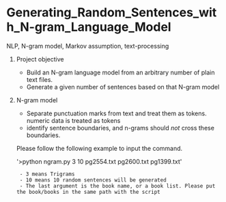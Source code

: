 # Generating_Random_Sentences_with_N-gram_Language_Model
NLP, N-gram model, Markov assumption, text-processing

1. Project objective

    - Build an N-gram language model from an arbitrary number of plain text files. 
    - Generate a given number of sentences based on that N-gram model


2. N-gram model

    - Separate punctuation marks from text and treat them as tokens. numeric data is treated as tokens
    - identify sentence boundaries, and n-grams should *not* cross these boundaries. 



    Please follow the following example to input the command.

   '>python ngram.py 3 10 pg2554.txt pg2600.txt pg1399.txt'
    
        - 3 means Trigrams 
        - 10 means 10 random sentences will be generated 
        - The last argument is the book name, or a book list. Please put the book/books in the same path with the script
